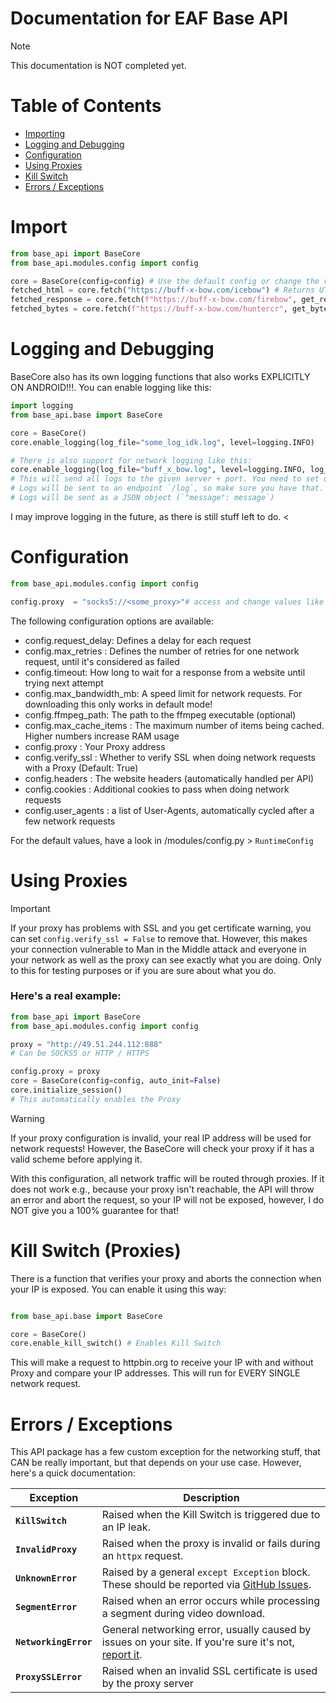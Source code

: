 # Documentation for EAF Base API
> [!NOTE]
> This documentation is NOT completed yet.

# Table of Contents
- [Importing](#import)
- [Logging and Debugging](#logging-and-debugging)
- [Configuration](#configuration)
- [Using Proxies](#using-proxies)
- [Kill Switch](#kill-switch-proxies)
- [Errors / Exceptions]()


# Import
```python
from base_api import BaseCore
from base_api.modules.config import config

core = BaseCore(config=config) # Use the default config or change the values yourself
fetched_html = core.fetch("https://buff-x-bow.com/icebow") # Returns UTF-8 decoded HTML
fetched_response = core.fetch(f"https://buff-x-bow.com/firebow", get_response=True) # Returns httpx Response object
fetched_bytes = core.fetch(f"https://buff-x-bow.com/huntercr", get_bytes=True) # Returns raw byte data
```

# Logging and Debugging
BaseCore also has its own logging functions that also works EXPLICITLY ON ANDROID!!!. 
You can enable logging like this:

```python
import logging
from base_api.base import BaseCore

core = BaseCore()
core.enable_logging(log_file="some_log_idk.log", level=logging.INFO)

# There is also support for network logging like this:
core.enable_logging(log_file="buff_x_bow.log", level=logging.INFO, log_ip="target_ip", log_port="target_port")
# This will send all logs to the given server + port. You need to set up a client that listens for incoming connections.
# Logs will be sent to an endpoint `/log`, so make sure you have that.
# Logs will be sent as a JSON object (`"message": message`)
```

I may improve logging in the future, as there is still stuff left to do. <

# Configuration

```python
from base_api.modules.config import config

config.proxy  = "socks5://<some_proxy>"# access and change values like this
```
The following configuration options are available:


- config.request_delay: Defines a delay for each request
- config.max_retries  : Defines the number of retries for one network request, until it's considered as failed
- config.timeout: How long to wait for a response from a website until trying next attempt
- config.max_bandwidth_mb: A speed limit for network requests. For downloading this only works in default mode!
- config.ffmpeg_path: The path to the ffmpeg executable (optional)
- config.max_cache_items : The maximum number of items being cached. Higher numbers increase RAM usage
- config.proxy : Your Proxy address
- config.verify_ssl : Whether to verify SSL when doing network requests with a Proxy (Default: True)
- config.headers : The website headers (automatically handled per API)
- config.cookies : Additional cookies to pass when doing network requests
- config.user_agents : a list of User-Agents, automatically cycled after a few network requests

For the default values, have a look in /modules/config.py > `RuntimeConfig` 

# Using Proxies

> [!IMPORTANT]
> If your proxy has problems with SSL and you get certificate warning, you can set `config.verify_ssl = False` to remove that.
> However, this makes your connection vulnerable to Man in the Middle attack and everyone in your network as well as the proxy
> can see exactly what you are doing. Only to this for testing purposes or if you are sure about what you do. 

### Here's a real example:

```python
from base_api import BaseCore
from base_api.modules.config import config

proxy = "http://49.51.244.112:888"
# Can be SOCKS5 or HTTP / HTTPS

config.proxy = proxy
core = BaseCore(config=config, auto_init=False)
core.initialize_session()
# This automatically enables the Proxy
```

> [!WARNING]
> If your proxy configuration is invalid, your real IP address will be used for network requests!
> However, the BaseCore will check your proxy if it has a valid scheme before applying it.

With this configuration, all network traffic will be routed through proxies. If it does not work e.g., because your proxy
isn't reachable, the API will throw an error and abort the request, so your IP will not be exposed, however, I do NOT give you a 
100% guarantee for that!

# Kill Switch (Proxies)
There is a function that verifies your proxy and aborts the connection when your IP is exposed.
You can enable it using this way:

```python

from base_api.base import BaseCore

core = BaseCore()
core.enable_kill_switch() # Enables Kill Switch
```

This will make a request to httpbin.org to receive your IP with and without Proxy and compare your
IP addresses. This will run for EVERY SINGLE network request. 


# Errors / Exceptions
This API package has a few custom exception for the networking stuff, that CAN be really important, but that depends on
your use case. However, here's a quick documentation:

| Exception            | Description                                                                                                                                                  |
|----------------------|--------------------------------------------------------------------------------------------------------------------------------------------------------------|
| **`KillSwitch`**     | Raised when the Kill Switch is triggered due to an IP leak.                                                                                                  |
| **`InvalidProxy`**   | Raised when the proxy is invalid or fails during an `httpx` request.                                                                                         |
| **`UnknownError`**   | Raised by a general `except Exception` block. These should be reported via [GitHub Issues](https://github.com/EchterAlsFake/eaf_base_api/issues).            |
| **`SegmentError`**   | Raised when an error occurs while processing a segment during video download.                                                                                |
| **`NetworkingError`**| General networking error, usually caused by issues on your site. If you're sure it's not, [report it](https://github.com/EchterAlsFake/eaf_base_api/issues). |
| **`ProxySSLError`**  | Raised when an invalid SSL certificate is used by the proxy server                                                                                           |



